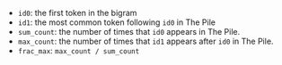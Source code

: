 - `id0`: the first token in the bigram
- `id1`: the most common token following `id0` in The Pile
- `sum_count`: the number of times that `id0` appears in The Pile.
- `max_count`: the number of times that `id1` appears after `id0` in The Pile.
- `frac_max`: `max_count / sum_count`